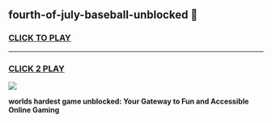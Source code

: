 
## fourth-of-july-baseball-unblocked 👋
<h3>
<a href="https://premium.freeplayer.one?title=fourth-of-july-baseball-unblocked&ref=14F">CLICK TO PLAY</a></h3>
<hr>

<h3>
<a href="https://premium.freeplayer.one?title=fourth-of-july-baseball-unblocked&ref=14F">CLICK 2 PLAY</a>
  
</h3>

<a href="https://premium.freeplayer.one?title=fourth-of-july-baseball-unblocked&ref=12F/"><img src="https://clearcache.store/games.png"></a>


**worlds hardest game unblocked: Your Gateway to Fun and Accessible Online Gaming**
